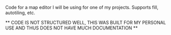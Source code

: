 Code for a map editor I will be using for one of my projects. Supports fill, autotiling, etc.

** CODE IS NOT STRUCTURED WELL, THIS WAS BUILT FOR MY PERSONAL USE AND THUS DOES NOT HAVE MUCH DOCUMENTATION **

